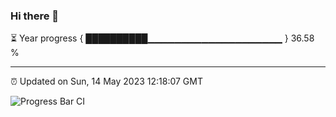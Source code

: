 ### Hi there 👋

⏳ Year progress { ██████████▁▁▁▁▁▁▁▁▁▁▁▁▁▁▁▁▁▁▁▁ } 36.58 %

---

⏰ Updated on Sun, 14 May 2023 12:18:07 GMT

![Progress Bar CI](https://github.com/liununu/liununu/workflows/Progress%20Bar%20CI/badge.svg)
